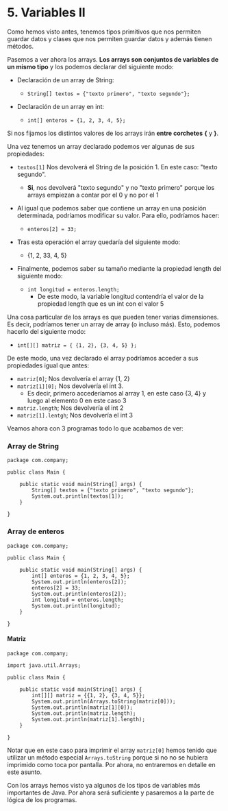 
# 5. Variables II

Como hemos visto antes, tenemos tipos primitivos que nos permiten guardar datos y clases que nos permiten guardar datos y además tienen métodos.

Pasemos a ver ahora los arrays. **Los arrays son conjuntos de variables de un mismo tipo** y los podemos declarar del siguiente modo:
* Declaración de un array de String:

   * ```String[] textos = {"texto primero", "texto segundo"};```
* Declaración de un array en int:
  * ```int[] enteros = {1, 2, 3, 4, 5};```

Si nos fijamos los distintos valores de los arrays irán **entre corchetes** **{** y **}**.

Una vez tenemos un array declarado podemos ver algunas de sus propiedades:

* ```textos[1]``` Nos devolverá el String de la posición 1. En este caso: "texto segundo".
  *  **Si**, nos devolverá "texto segundo" y no "texto primero" porque los arrays empiezan a contar por el 0 y no por el 1

* Al igual que podemos saber que contiene un array en una posición determinada, podríamos modificar su valor. Para ello, podríamos hacer:
   * ```enteros[2] = 33;```

* Tras esta operación el array quedaría del siguiente modo:
  * {1, 2, 33, 4, 5}

* Finalmente, podemos saber su tamaño mediante la propiedad length del siguiente modo:

  * ```int longitud = enteros.length;```
    * De este modo, la variable longitud contendría el valor de la propiedad length que es un int con el valor 5

Una cosa particular de los arrays es que pueden tener varias dimensiones. Es decir, podríamos tener un array de array (o incluso más). Esto, podemos hacerlo del siguiente modo:

* ```int[][] matriz = { {1, 2}, {3, 4, 5} };```
 
De este modo, una vez declarado el array podríamos acceder a sus propiedades igual que antes:

* ```matriz[0]```; Nos devolvería el array {1, 2}
* ```matriz[1][0];``` Nos devolvería el int 3.
  * Es decir, primero accederíamos al array 1, en este caso {3, 4} y luego al elemento 0 en este caso 3
* ```matriz.length```; Nos devolvería el int 2
* ```matriz[1].lentgh```; Nos devolvería el int 3

Veamos ahora con 3 programas todo lo que acabamos de ver:

### Array de String
```
package com.company;  
  
public class Main {  
  
    public static void main(String[] args) {  
        String[] textos = {"texto primero", "texto segundo"};  
        System.out.println(textos[1]);  
    }  
  
}
```
### Array de enteros
```
package com.company;  
  
public class Main {  
  
    public static void main(String[] args) {  
        int[] enteros = {1, 2, 3, 4, 5};  
        System.out.println(enteros[2]);  
        enteros[2] = 33;  
        System.out.println(enteros[2]);  
        int longitud = enteros.length;  
        System.out.println(longitud);  
    }  
  
}
```
#### Matriz
```
package com.company;  
  
import java.util.Arrays;  
  
public class Main {  
  
    public static void main(String[] args) {  
        int[][] matriz = {{1, 2}, {3, 4, 5}};  
        System.out.println(Arrays.toString(matriz[0]));  
        System.out.println(matriz[1][0]);  
        System.out.println(matriz.length);  
        System.out.println(matriz[1].length);  
    }  
  
}
```
Notar que en este caso para imprimir el array ```matriz[0]``` hemos tenido que utilizar un método especial ```Arrays.toString``` porque si no no se hubiera imprimido como toca por pantalla. Por ahora, no entraremos en detalle en este asunto.

Con los arrays hemos visto ya algunos de los tipos de variables más importantes de  Java. Por ahora será suficiente y pasaremos a la parte de lógica de los programas.